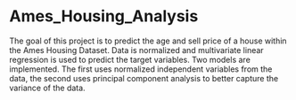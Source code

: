 # Ames_Housing_Analysis
The goal of this project is to predict the age and sell price of a house within the Ames Housing Dataset. Data is normalized and multivariate linear regression is used to predict the target variables. Two models are implemented. The first uses normalized independent variables from the data, the second uses principal component analysis to better capture the variance of the data.
